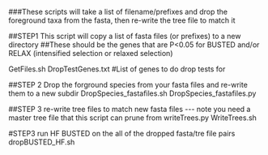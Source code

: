###These scripts will take a list of filename/prefixes and drop the foreground taxa from the fasta, then re-write the tree file to match it

##STEP1 This script will copy a list of fasta files (or prefixes) to a new directory
##These should be the genes that are P<0.05 for BUSTED and/or RELAX (intensified selection or relaxed selection) 

GetFiles.sh
DropTestGenes.txt #List of genes to do drop tests for 

##STEP 2 Drop the forground species from your fasta files and re-write them to a new subdir
DropSpecies_fastafiles.sh
DropSpecies_fastafiles.py

##STEP 3 re-write tree files to match new fasta files --- note you need a master tree file that this script can  prune from
writeTrees.py
WriteTrees.sh

#STEP3 run HF BUSTED on the all of the dropped fasta/tre file pairs 
dropBUSTED_HF.sh